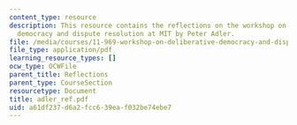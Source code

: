 ```yaml
---
content_type: resource
description: This resource contains the reflections on the workshop on deliberative
  democracy and dispute resolution at MIT by Peter Adler.
file: /media/courses/11-969-workshop-on-deliberative-democracy-and-dispute-resolution-summer-2005/a61df237d6a2fcc639eaf032be74ebe7_adler_ref.pdf
file_type: application/pdf
learning_resource_types: []
ocw_type: OCWFile
parent_title: Reflections
parent_type: CourseSection
resourcetype: Document
title: adler_ref.pdf
uid: a61df237-d6a2-fcc6-39ea-f032be74ebe7
---
```

